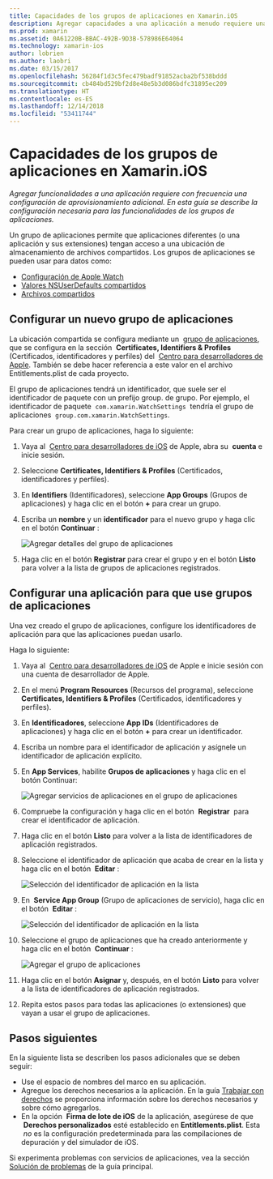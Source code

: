 ```yaml
---
title: Capacidades de los grupos de aplicaciones en Xamarin.iOS
description: Agregar capacidades a una aplicación a menudo requiere una configuración de aprovisionamiento adicional. En esta guía se describe la configuración necesaria para las capacidades de los grupos de aplicaciones.
ms.prod: xamarin
ms.assetid: 0A61220B-BBAC-492B-9D3B-578986E64064
ms.technology: xamarin-ios
author: lobrien
ms.author: laobri
ms.date: 03/15/2017
ms.openlocfilehash: 56284f1d3c5fec479badf91852acba2bf538bddd
ms.sourcegitcommit: cb484bd529bf2d8e48e5b3d086bdfc31895ec209
ms.translationtype: HT
ms.contentlocale: es-ES
ms.lasthandoff: 12/14/2018
ms.locfileid: "53411744"
---
```

# <a name="app-group-capabilities-in-xamarinios"></a>Capacidades de los grupos de aplicaciones en Xamarin.iOS

_Agregar funcionalidades a una aplicación requiere con frecuencia una configuración de aprovisionamiento adicional. En esta guía se describe la configuración necesaria para las funcionalidades de los grupos de aplicaciones._

Un grupo de aplicaciones permite que aplicaciones diferentes (o una aplicación y sus extensiones) tengan acceso a una ubicación de almacenamiento de archivos compartidos. Los grupos de aplicaciones se pueden usar para datos como:

*   [Configuración de Apple Watch](~/ios/watchos/app-fundamentals/settings.md)
*   [Valores NSUserDefaults compartidos](~/ios/app-fundamentals/user-defaults.md)
*   [Archivos compartidos](~/ios/watchos/app-fundamentals/parent-app.md#files)

## <a name="configure-a-new-app-group"></a>Configurar un nuevo grupo de aplicaciones

La ubicación compartida se configura mediante un  [grupo de aplicaciones](https://developer.apple.com/library/content/documentation/Miscellaneous/Reference/EntitlementKeyReference/Chapters/EnablingAppSandbox.html#//apple_ref/doc/uid/TP40011195-CH4-SW19), que se configura en la sección  **Certificates, Identifiers & Profiles**  (Certificados, identificadores y perfiles) del  [Centro para desarrolladores de Apple](https://developer.apple.com/account/). También se debe hacer referencia a este valor en el archivo Entitlements.plist de cada proyecto.

El grupo de aplicaciones tendrá un identificador, que suele ser el identificador de paquete con un prefijo group. de grupo. Por ejemplo, el identificador de paquete  `com.xamarin.WatchSettings`  tendría el grupo de aplicaciones  `group.com.xamarin.WatchSettings`.

Para crear un grupo de aplicaciones, haga lo siguiente:

1.  Vaya al  [Centro para desarrolladores de iOS](https://developer.apple.com/account/) de Apple, abra su  **cuenta** e inicie sesión.
2.  Seleccione **Certificates, Identifiers & Profiles** (Certificados, identificadores y perfiles).
3.  En **Identifiers** (Identificadores), seleccione **App Groups** (Grupos de aplicaciones) y haga clic en el botón **+** para crear un grupo.
4.  Escriba un **nombre** y un **identificador** para el nuevo grupo y haga clic en el botón **Continuar** : 
   
    ![Agregar detalles del grupo de aplicaciones](app-groups-capabilities-images/image52.png)

5.  Haga clic en el botón **Registrar** para crear el grupo y en el botón **Listo** para volver a la lista de grupos de aplicaciones registrados.

## <a name="configure-an-app-to-use-app-groups"></a>Configurar una aplicación para que use grupos de aplicaciones

Una vez creado el grupo de aplicaciones, configure los identificadores de aplicación para que las aplicaciones puedan usarlo.

Haga lo siguiente:

1.  Vaya al  [Centro para desarrolladores de iOS](https://developer.apple.com/account/) de Apple e inicie sesión con una cuenta de desarrollador de Apple.
2.  En el menú **Program Resources** (Recursos del programa), seleccione **Certificates, Identifiers & Profiles** (Certificados, identificadores y perfiles).
3.  En **Identificadores**, seleccione **App IDs** (Identificadores de aplicaciones) y haga clic en el botón **+** para crear un identificador.
4.  Escriba un nombre para el identificador de aplicación y asígnele un identificador de aplicación explícito.
5.  En **App Services**, habilite **Grupos de aplicaciones** y haga clic en el botón Continuar:

    ![Agregar servicios de aplicaciones en el grupo de aplicaciones](app-groups-capabilities-images/image53.png)

6.  Compruebe la configuración y haga clic en el botón  **Registrar**  para crear el identificador de aplicación.
7.  Haga clic en el botón **Listo** para volver a la lista de identificadores de aplicación registrados.
8.  Seleccione el identificador de aplicación que acaba de crear en la lista y haga clic en el botón  **Editar** :

    ![Selección del identificador de aplicación en la lista](app-groups-capabilities-images/image54.png)

9.  En  **Service App Group** (Grupo de aplicaciones de servicio), haga clic en el botón  **Editar** :

    ![Selección del identificador de aplicación en la lista](app-groups-capabilities-images/image55.png)

10. Seleccione el grupo de aplicaciones que ha creado anteriormente y haga clic en el botón  **Continuar** :

    ![Agregar el grupo de aplicaciones](app-groups-capabilities-images/image56.png)

11. Haga clic en el botón **Asignar** y, después, en el botón **Listo** para volver a la lista de identificadores de aplicación registrados.
12. Repita estos pasos para todas las aplicaciones (o extensiones) que vayan a usar el grupo de aplicaciones.

## <a name="next-steps"></a>Pasos siguientes
 
En la siguiente lista se describen los pasos adicionales que se deben seguir:

* Use el espacio de nombres del marco en su aplicación.
* Agregue los derechos necesarios a la aplicación. En la guía [Trabajar con derechos](~/ios/deploy-test/provisioning/entitlements.md) se proporciona información sobre los derechos necesarios y sobre cómo agregarlos.
* En la opción  **Firma de lote de iOS** de la aplicación, asegúrese de que  **Derechos personalizados** esté establecido en **Entitlements.plist**. Esta  _no_ es la configuración predeterminada para las compilaciones de depuración y del simulador de iOS.

Si experimenta problemas con servicios de aplicaciones, vea la sección [Solución de problemas](~/ios/deploy-test/provisioning/capabilities/index.md) de la guía principal.
